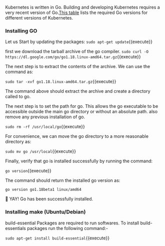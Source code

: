  Kubernetes is written in Go. Building and developing Kubernetes requires a very recent version of Go.[This table](https://github.com/kubernetes/community/blob/master/contributors/devel/development.md#go) lists the required Go versions for different versions of Kubernetes. 

### Installing GO

Let us Start by updating the packages:
`sudo apt-get update`{{execute}}

first we download the tarball archive of the go compiler.
`sudo curl -O https://dl.google.com/go/go1.18.linux-amd64.tar.gz`{{execute}} 

The next step is to extract the contents of the archive. We can use the command as:

`sudo tar -xvf go1.18.linux-amd64.tar.gz`{{execute}} 


The command above should extract the archive and create a directory called to go.

The next step is to set the path for go. This allows the go executable to be accessible outside the main go directory or without an absolute path.
 also remove any previous installation of go.

`sudo rm -rf /usr/local/go`{{execute}}

For convenience, we can move the go directory to a more reasonable directory as:

`sudo mv go /usr/local`{{execute}}

Finally, verify that go is installed successfully by running the command:

`go version`{{execute}}

The command should return the installed go version as:

`go version go1.18beta1 linux/amd64`

🎉 YAY! Go has been successfully installed.

### Installing make (Ubuntu/Debian)

 build-essential Packages are required to run softwares. 
 To install build-essentials packages run the following command:-

`sudo apt-get install build-essential`{{execute}}